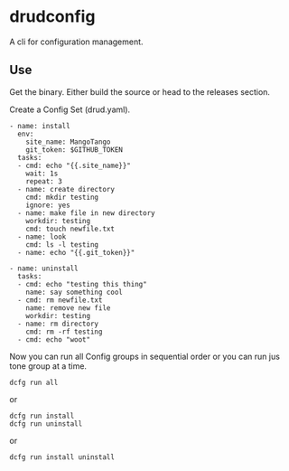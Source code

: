 # drudconfig
A cli for configuration management.

## Use

Get the binary. Either build the source or head to the releases section.

Create a Config Set (drud.yaml).

```
- name: install
  env:
    site_name: MangoTango
    git_token: $GITHUB_TOKEN
  tasks:
  - cmd: echo "{{.site_name}}"
    wait: 1s
    repeat: 3
  - name: create directory
    cmd: mkdir testing
    ignore: yes
  - name: make file in new directory
    workdir: testing
    cmd: touch newfile.txt
  - name: look
    cmd: ls -l testing
  - name: echo "{{.git_token}}"

- name: uninstall
  tasks:
  - cmd: echo "testing this thing"
    name: say something cool
  - cmd: rm newfile.txt
    name: remove new file
    workdir: testing
  - name: rm directory
    cmd: rm -rf testing
  - cmd: echo "woot"
```

Now you can run all Config groups in sequential order or you can run jus tone group at a time.

```
dcfg run all
```
or
```
dcfg run install
dcfg run uninstall
```
or
```
dcfg run install uninstall
```
